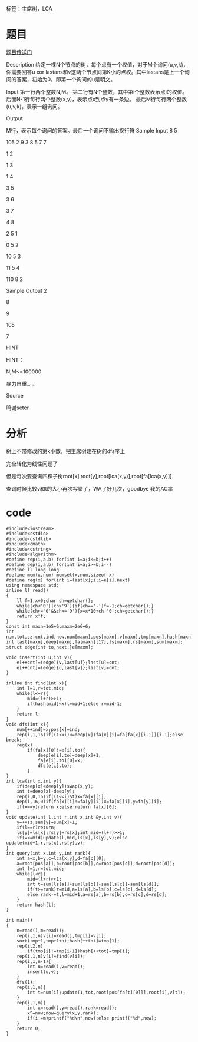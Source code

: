 ﻿---
tags: 
 - 主席树
 - LCA
grammar_cjkRuby: true
catalog: true
layout:  post
header-img: "img/header/P7.jpg"
preview-img: "/img/preview/P27.jpg"
---
标签：主席树，LCA

# 题目

[题目传送门](http://www.lydsy.com/JudgeOnline/problem.php?id=2588)

Description
给定一棵N个节点的树，每个点有一个权值，对于M个询问(u,v,k)，你需要回答u xor lastans和v这两个节点间第K小的点权。其中lastans是上一个询问的答案，初始为0，即第一个询问的u是明文。

Input
第一行两个整数N,M。
第二行有N个整数，其中第i个整数表示点i的权值。
后面N-1行每行两个整数(x,y)，表示点x到点y有一条边。
最后M行每行两个整数(u,v,k)，表示一组询问。

Output

M行，表示每个询问的答案。最后一个询问不输出换行符
Sample Input
8 5

105 2 9 3 8 5 7 7

1 2

1 3

1 4

3 5

3 6

3 7

4 8

2 5 1

0 5 2

10 5 3

11 5 4

110 8 2

Sample Output
2

8

9

105

7 

HINT




HINT：

N,M<=100000

暴力自重。。。

Source

鸣谢seter

# 分析

树上不带修改的第k小数，把主席树建在树的dfs序上

完全转化为线性问题了

但是每次要查询四棵子树root[x],root[y],root[lca(x,y)],root[fa[lca(x,y)]]

查询时候比较v和t的大小再次写错了，WA了好几次，goodbye 我的AC率


# code

```
#include<iostream>
#include<cstdio>
#include<cstdlib>
#include<cmath>
#include<cstring>
#include<algorithm>
#define rep(i,a,b) for(int i=a;i<=b;i++)
#define dep(i,a,b) for(int i=a;i>=b;i--)
#define ll long long
#define mem(x,num) memset(x,num,sizeof x)
#define reg(x) for(int i=last[x];i;i=e[i].next)
using namespace std;
inline ll read()
{
	ll f=1,x=0;char ch=getchar();
	while(ch<'0'||ch>'9'){if(ch=='-')f=-1;ch=getchar();}
	while(ch>='0'&&ch<='9'){x=x*10+ch-'0';ch=getchar();}
	return x*f;
}
const int maxn=1e5+6,maxm=2e6+6;
int n,m,tot,sz,cnt,ind,now,num[maxn],pos[maxn],v[maxn],tmp[maxn],hash[maxn],root[maxn];
int last[maxn],deep[maxn],fa[maxn][17],ls[maxm],rs[maxm],sum[maxm];
struct edge{int to,next;}e[maxm];

void insert(int u,int v){
	e[++cnt]=(edge){v,last[u]};last[u]=cnt;
	e[++cnt]=(edge){u,last[v]};last[v]=cnt;
}

inline int find(int x){
	int l=1,r=tot,mid;
	while(l<=r){
		mid=(l+r)>>1;
		if(hash[mid]<x)l=mid+1;else r=mid-1;
	}
	return l;
}
void dfs(int x){
	num[++ind]=x;pos[x]=ind;
	rep(i,1,16)if((1<<i)<=deep[x])fa[x][i]=fa[fa[x][i-1]][i-1];else break;
	reg(x)
		if(fa[x][0]!=e[i].to){
			deep[e[i].to]=deep[x]+1;
			fa[e[i].to][0]=x;
			dfs(e[i].to);
		}
}
int lca(int x,int y){
	if(deep[x]<deep[y])swap(x,y);
	int t=deep[x]-deep[y];
	rep(i,0,16)if((1<<i)&t)x=fa[x][i];
	dep(i,16,0)if(fa[x][i]!=fa[y][i])x=fa[x][i],y=fa[y][i];
	if(x==y)return x;else return fa[x][0];
}
void update(int l,int r,int x,int &y,int v){
	y=++sz;sum[y]=sum[x]+1;
	if(l==r)return;
	ls[y]=ls[x];rs[y]=rs[x];int mid=(l+r)>>1;
	if(v<=mid)update(l,mid,ls[x],ls[y],v);else update(mid+1,r,rs[x],rs[y],v);
}
int query(int x,int y,int rank){
	int a=x,b=y,c=lca(x,y),d=fa[c][0];
	a=root[pos[a]],b=root[pos[b]],c=root[pos[c]],d=root[pos[d]];
	int l=1,r=tot,mid;
	while(l<r){
		mid=(l+r)>>1;
		int t=sum[ls[a]]+sum[ls[b]]-sum[ls[c]]-sum[ls[d]];
		if(t>=rank)r=mid,a=ls[a],b=ls[b],c=ls[c],d=ls[d];
		else rank-=t,l=mid+1,a=rs[a],b=rs[b],c=rs[c],d=rs[d];
	}
	return hash[l];
}
	
int main()
{
	n=read(),m=read();
	rep(i,1,n)v[i]=read(),tmp[i]=v[i];
	sort(tmp+1,tmp+1+n);hash[++tot]=tmp[1];
	rep(i,2,n)
		if(tmp[i]!=tmp[i-1])hash[++tot]=tmp[i];
	rep(i,1,n)v[i]=find(v[i]);
	rep(i,1,n-1){
		int u=read(),v=read();
		insert(u,v);
	}
	dfs(1);
	rep(i,1,n){
		int t=num[i];update(1,tot,root[pos[fa[t][0]]],root[i],v[t]);
	}
	rep(i,1,m){
		int x=read(),y=read(),rank=read();
		x^=now;now=query(x,y,rank);
		if(i!=m)printf("%d\n",now);else printf("%d",now);
	}
	return 0;
}
```